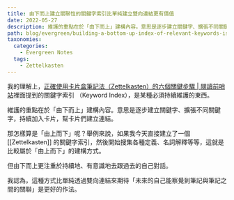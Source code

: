```yaml
---
title: 由下而上建立關聯性的關鍵字索引比單純建立雙向連結更有價值
date: 2022-05-27
description: 維護的重點在於「由下而上」建構內容。意思是逐步建立關鍵字、擴張不同關鍵字，持續加入卡片，幫卡片們建立連結。
path: blog/evergreen/building-a-bottom-up-index-of-relevant-keywords-is-more-valuable-than-simply-building-two-way-links
taxonomies:
  categories: 
    - Evergreen Notes
  tags: 
    - Zettelkasten
---
```


我的理解上，[正確使用卡片盒筆記法（Zettelkasten）的六個關鍵步驟 | 閱讀前哨站](https://readingoutpost.com/zettelkasten-6-steps/)裡面提到的關鍵字索引 （Keyword Index），是某種必須持續維護的東西。

維護的重點在於「由下而上」建構內容。意思是逐步建立關鍵字、擴張不同關鍵字，持續加入卡片，幫卡片們建立連結。

那怎樣算是「由上而下」呢？舉例來說，如果我今天直接建立了一個 [[Zettelkasten]] 的關鍵字索引，然後開始搜集各種定義、名詞解釋等等，這就是比較屬於「由上而下」的建構方式。

但由下而上更注重於持續地、有意識地去跟過去的自己對話。

我認為，這種方式比單純透過雙向連結來期待「未來的自己能察覺到筆記與筆記之間的關聯」是更好的作法。
